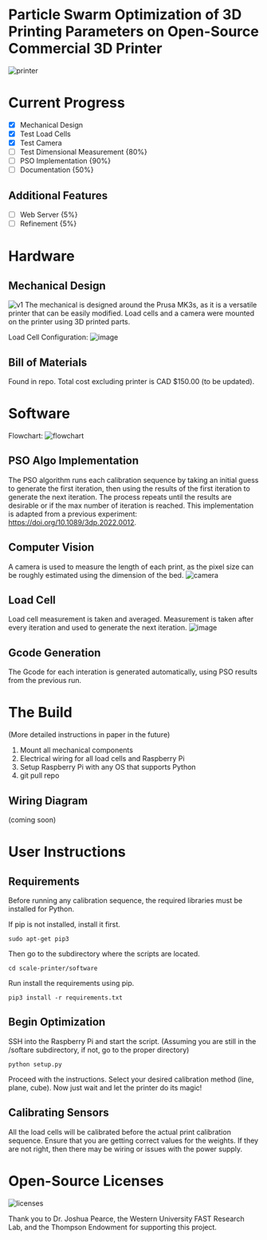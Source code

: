 # Particle Swarm Optimization of 3D Printing Parameters on Open-Source Commercial 3D Printer

<img src="/image/printer.jpg" alt="printer" />

# Current Progress
- [x] Mechanical Design
- [x] Test Load Cells
- [x] Test Camera
- [ ] Test Dimensional Measurement {80%}
- [ ] PSO Implementation {90%}
- [ ] Documentation {50%}

## Additional Features 
- [ ] Web Server {5%}
- [ ] Refinement {5%}

# Hardware
## Mechanical Design
<img src="/image/v1.png" alt="v1" />
The mechanical is designed around the Prusa MK3s, as it is a versatile printer that can be easily modified. Load cells and a camera were mounted on the printer using 3D printed parts. 

Load Cell Configuration: 
<img src="/image/load-cell.jpg" alt="image" />


## Bill of Materials
Found in repo. 
Total cost excluding printer is CAD $150.00 (to be updated).

# Software
Flowchart: 
<img src="/image/flowchart.png" alt="flowchart" />

## PSO Algo Implementation
The PSO algorithm runs each calibration sequence by taking an initial guess to generate the first iteration, then using the results of the first iteration to generate the next iteration. The process repeats until the results are desirable or if the max number of iteration is reached. This implementation is adapted from a previous experiment: https://doi.org/10.1089/3dp.2022.0012. 

## Computer Vision
A camera is used to measure the length of each print, as the pixel size can be roughly estimated using the dimension of the bed.
<img src="/image/camera-view.png" alt="camera" />

## Load Cell
Load cell measurement is taken and averaged. Measurement is taken after every iteration and used to generate the next iteration. 
<img src="/image/load-cell-readings.png" alt="image" />

## Gcode Generation
The Gcode for each interation is generated automatically, using PSO results from the previous run. 

# The Build 
(More detailed instructions in paper in the future)
1. Mount all mechanical components
2. Electrical wiring for all load cells and Raspberry Pi
3. Setup Raspberry Pi with any OS that supports Python
4. git pull repo

## Wiring Diagram 
(coming soon)

# User Instructions

## Requirements
Before running any calibration sequence, the required libraries must be installed for Python. 

If pip is not installed, install it first. 
```
sudo apt-get pip3
```

Then go to the subdirectory where the scripts are located.
```
cd scale-printer/software
```

Run install the requirements using pip.
```
pip3 install -r requirements.txt
```

## Begin Optimization
SSH into the Raspberry Pi and start the script. 
(Assuming you are still in the /softare subdirectory, if not, go to the proper directory)
```
python setup.py
```

Proceed with the instructions. Select your desired calibration method (line, plane, cube). Now just wait and let the printer do its magic!

## Calibrating Sensors
All the load cells will be calibrated before the actual print calibration sequence. Ensure that you are getting correct values for the weights. If they are not right, then there may be wiring or issues with the power supply.  


# Open-Source Licenses
<img src="/image/oshw_facts.png" alt="licenses" />

Thank you to Dr. Joshua Pearce, the Western University FAST Research Lab, and the Thompson Endowment for supporting this project. 